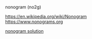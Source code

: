 nonogram (no2g)

https://en.wikipedia.org/wiki/Nonogram  
https://www.nonograms.org  

[nonogram solution](./no2g.py)  
